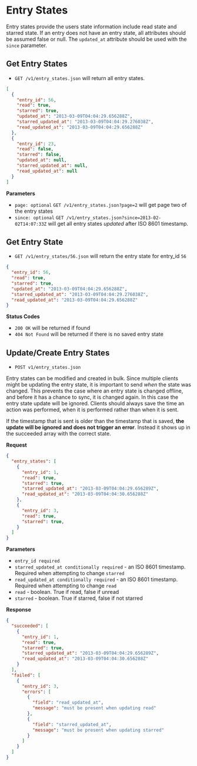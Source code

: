 Entry States
============

Entry states provide the users state information include read state and starred state. If an entry does not have an entry state, all attributes should be assumed false or null. The `updated_at` attribute should be used with the `since` parameter.

Get Entry States
----------------

 - `GET /v1/entry_states.json` will return all entry states.

```json
[
  {
    "entry_id": 56,
    "read": true,
    "starred": true,
    "updated_at": "2013-03-09T04:04:29.656288Z",
    "starred_updated_at": "2013-03-09T04:04:29.276038Z",
    "read_updated_at": "2013-03-09T04:04:29.656288Z"
  },
  {
    "entry_id": 23,
    "read": false,
    "starred": false,
    "updated_at": null,
    "starred_updated_at": null,
    "read_updated_at": null
  }
]
```

**Parameters**

 - `page: optional` `GET /v1/entry_states.json?page=2` will get page two of the entry states
 - `since: optional` `GET /v1/entry_states.json?since=2013-02-02T14:07:33Z` will get all entry states *updated* after ISO 8601 timestamp.

Get Entry State
---------------

 - `GET /v1/entry_states/56.json` will return the entry state for entry_id `56`

```json
{
  "entry_id": 56,
  "read": true,
  "starred": true,
  "updated_at": "2013-03-09T04:04:29.656288Z",
  "starred_updated_at": "2013-03-09T04:04:29.276038Z",
  "read_updated_at": "2013-03-09T04:04:29.656288Z"
}
```

**Status Codes**

- `200 OK` will be returned if found
- `404 Not Found` will be returned if there is no saved entry state

Update/Create Entry States
--------------------------

- `POST v1/entry_states.json`

Entry states can be modified and created in bulk. Since multiple clients might be updating the entry state, it is important to send *when* the state was changed. This prevents the case where an entry state is changed offline, and before it has a chance to sync, it is changed again. In this case the entry state update will be ignored. Clients should always save the time an action was performed, when it is performed rather than when it is sent.

If the timestamp that is sent is older than the timestamp that is saved, **the update will be ignored and does not trigger an error**. Instead it shows up in the succeeded array with the correct state.

**Request**

```json
{
  "entry_states": [
    {
      "entry_id": 1,
      "read": true,
      "starred": true,
      "starred_updated_at": "2013-03-09T04:04:29.656289Z",
      "read_updated_at": "2013-03-09T04:04:30.656288Z"
    },
    {
      "entry_id": 3,
      "read": true,
      "starred": true,
    }
  ]
}
```

**Parameters**

 - `entry_id required`
 - `starred_updated_at conditionally required` - an ISO 8601 timestamp. Required when attempting to change `starred`
 - `read_updated_at conditionally required` - an ISO 8601 timestamp. Required when attempting to change `read`
 - `read` - boolean. True if read, false if unread
 - `starred` - boolean. True if starred, false if not starred

**Response**

```json
{
  "succeeded": [
    {
      "entry_id": 1,
      "read": true,
      "starred": true,
      "starred_updated_at": "2013-03-09T04:04:29.656289Z",
      "read_updated_at": "2013-03-09T04:04:30.656288Z"
    }
  ],
  "failed": [
    {
      "entry_id": 3,
      "errors": [
        {
          "field": "read_updated_at",
          "message": "must be present when updating read"
        },
        {
          "field": "starred_updated_at",
          "message": "must be present when updating starred"
        }
      ]
    }
  ]
}
```
